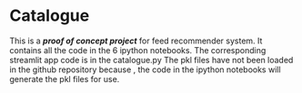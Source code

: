 # Catalogue
This is a ***proof of concept project*** for feed recommender system.
It contains all the code in the 6 ipython notebooks. The corresponding streamlit app code is in the catalogue.py
The pkl files have not been loaded in the github repository because , the code in the ipython notebooks will generate the pkl files for use.
